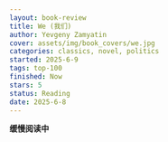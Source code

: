 ```yaml
---
layout: book-review
title: We (我们)
author: Yevgeny Zamyatin
cover: assets/img/book_covers/we.jpg
categories: classics, novel, politics
started: 2025-6-9
tags: top-100
finished: Now
stars: 5
status: Reading
date: 2025-6-8
---
```


**缓慢阅读中**